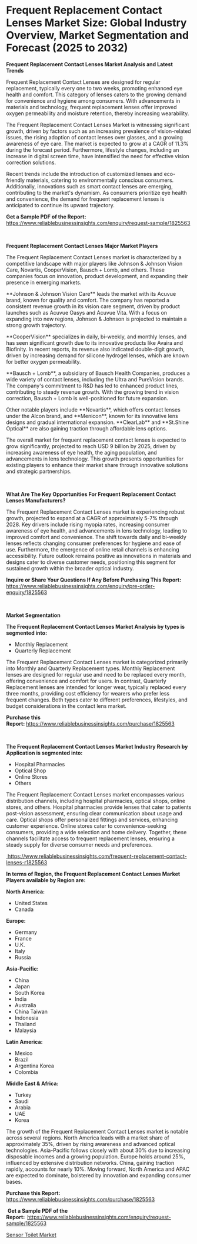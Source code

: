 <p><h1>Frequent Replacement Contact Lenses Market Size: Global Industry Overview, Market Segmentation and Forecast (2025 to 2032)</h1></p><p><strong>Frequent Replacement Contact Lenses Market Analysis and Latest Trends</strong></p>
<p><p>Frequent Replacement Contact Lenses are designed for regular replacement, typically every one to two weeks, promoting enhanced eye health and comfort. This category of lenses caters to the growing demand for convenience and hygiene among consumers. With advancements in materials and technology, frequent replacement lenses offer improved oxygen permeability and moisture retention, thereby increasing wearability.</p><p>The Frequent Replacement Contact Lenses Market is witnessing significant growth, driven by factors such as an increasing prevalence of vision-related issues, the rising adoption of contact lenses over glasses, and a growing awareness of eye care. The market is expected to grow at a CAGR of 11.3% during the forecast period. Furthermore, lifestyle changes, including an increase in digital screen time, have intensified the need for effective vision correction solutions. </p><p>Recent trends include the introduction of customized lenses and eco-friendly materials, catering to environmentally conscious consumers. Additionally, innovations such as smart contact lenses are emerging, contributing to the market's dynamism. As consumers prioritize eye health and convenience, the demand for frequent replacement lenses is anticipated to continue its upward trajectory.</p></p>
<p><strong>Get a Sample PDF of the Report:&nbsp;</strong> <a href="https://www.reliablebusinessinsights.com/enquiry/request-sample/1825563?utm_campaign=2032&utm_medium=2&utm_source=Github&utm_content=ia&utm_term=07022025&utm_id=frequent-replacement-contact-lenses">https://www.reliablebusinessinsights.com/enquiry/request-sample/1825563</a></p>
<p>&nbsp;</p>
<p><strong>Frequent Replacement Contact Lenses Major Market Players</strong></p>
<p><p>The Frequent Replacement Contact Lenses market is characterized by a competitive landscape with major players like Johnson & Johnson Vision Care, Novartis, CooperVision, Bausch + Lomb, and others. These companies focus on innovation, product development, and expanding their presence in emerging markets.</p><p>**Johnson & Johnson Vision Care** leads the market with its Acuvue brand, known for quality and comfort. The company has reported a consistent revenue growth in its vision care segment, driven by product launches such as Acuvue Oasys and Acuvue Vita. With a focus on expanding into new regions, Johnson & Johnson is projected to maintain a strong growth trajectory.</p><p>**CooperVision** specializes in daily, bi-weekly, and monthly lenses, and has seen significant growth due to its innovative products like Avaira and Biofinity. In recent reports, its revenue also indicated double-digit growth, driven by increasing demand for silicone hydrogel lenses, which are known for better oxygen permeability.</p><p>**Bausch + Lomb**, a subsidiary of Bausch Health Companies, produces a wide variety of contact lenses, including the Ultra and PureVision brands. The company's commitment to R&D has led to enhanced product lines, contributing to steady revenue growth. With the growing trend in vision correction, Bausch + Lomb is well-positioned for future expansion.</p><p>Other notable players include **Novartis**, which offers contact lenses under the Alcon brand, and **Menicon**, known for its innovative lens designs and gradual international expansion. **ClearLab** and **St.Shine Optical** are also gaining traction through affordable lens options.</p><p>The overall market for frequent replacement contact lenses is expected to grow significantly, projected to reach USD 9 billion by 2025, driven by increasing awareness of eye health, the aging population, and advancements in lens technology. This growth presents opportunities for existing players to enhance their market share through innovative solutions and strategic partnerships.</p></p>
<p>&nbsp;</p>
<p><strong>What Are The Key Opportunities For Frequent Replacement Contact Lenses Manufacturers?</strong></p>
<p><p>The Frequent Replacement Contact Lenses market is experiencing robust growth, projected to expand at a CAGR of approximately 5-7% through 2028. Key drivers include rising myopia rates, increasing consumer awareness of eye health, and advancements in lens technology, leading to improved comfort and convenience. The shift towards daily and bi-weekly lenses reflects changing consumer preferences for hygiene and ease of use. Furthermore, the emergence of online retail channels is enhancing accessibility. Future outlook remains positive as innovations in materials and designs cater to diverse customer needs, positioning this segment for sustained growth within the broader optical industry.</p></p>
<p><strong>Inquire or Share Your Questions If Any Before Purchasing This Report:</strong> <a href="https://www.reliablebusinessinsights.com/enquiry/pre-order-enquiry/1825563?utm_campaign=2032&utm_medium=2&utm_source=Github&utm_content=ia&utm_term=07022025&utm_id=frequent-replacement-contact-lenses">https://www.reliablebusinessinsights.com/enquiry/pre-order-enquiry/1825563</a></p>
<p>&nbsp;</p>
<p><strong>Market Segmentation</strong></p>
<p><strong>The Frequent Replacement Contact Lenses Market Analysis by types is segmented into:</strong></p>
<p><ul><li>Monthly Replacement</li><li>Quarterly Replacement</li></ul></p>
<p><p>The Frequent Replacement Contact Lenses market is categorized primarily into Monthly and Quarterly Replacement types. Monthly Replacement lenses are designed for regular use and need to be replaced every month, offering convenience and comfort for users. In contrast, Quarterly Replacement lenses are intended for longer wear, typically replaced every three months, providing cost efficiency for wearers who prefer less frequent changes. Both types cater to different preferences, lifestyles, and budget considerations in the contact lens market.</p></p>
<p><strong>Purchase this Report:&nbsp;</strong><a href="https://www.reliablebusinessinsights.com/purchase/1825563?utm_campaign=2032&utm_medium=2&utm_source=Github&utm_content=ia&utm_term=07022025&utm_id=frequent-replacement-contact-lenses">https://www.reliablebusinessinsights.com/purchase/1825563</a></p>
<p>&nbsp;</p>
<p><strong>The Frequent Replacement Contact Lenses Market Industry Research by Application is segmented into:</strong></p>
<p><ul><li>Hospital Pharmacies</li><li>Optical Shop</li><li>Online Stores</li><li>Others</li></ul></p>
<p><p>The Frequent Replacement Contact Lenses market encompasses various distribution channels, including hospital pharmacies, optical shops, online stores, and others. Hospital pharmacies provide lenses that cater to patients post-vision assessment, ensuring clear communication about usage and care. Optical shops offer personalized fittings and services, enhancing customer experience. Online stores cater to convenience-seeking consumers, providing a wide selection and home delivery. Together, these channels facilitate access to frequent replacement lenses, ensuring a steady supply for diverse consumer needs and preferences.</p></p>
<p><a href="https://www.reliablebusinessinsights.com/frequent-replacement-contact-lenses-r1825563?utm_campaign=2032&utm_medium=2&utm_source=Github&utm_content=ia&utm_term=07022025&utm_id=frequent-replacement-contact-lenses">&nbsp;https://www.reliablebusinessinsights.com/frequent-replacement-contact-lenses-r1825563</a></p>
<p><strong>In terms of Region, the Frequent Replacement Contact Lenses Market Players available by Region are:</strong></p>
<p>
    <p> <strong> North America: </strong>
        <ul>
            <li>United States</li>
            <li>Canada</li>
        </ul>
        </p> 
    <p> <strong> Europe: </strong>
        <ul>
            <li>Germany</li>
            <li>France</li>
            <li>U.K.</li>
            <li>Italy</li>
            <li>Russia</li>
        </ul>
        </p> 
    <p> <strong> Asia-Pacific: </strong>
        <ul>
            <li>China</li>
            <li>Japan</li>
            <li>South Korea</li>
            <li>India</li>
            <li>Australia</li>
            <li>China Taiwan</li>
            <li>Indonesia</li>
            <li>Thailand</li>
            <li>Malaysia</li>
        </ul>
        </p> 
    <p> <strong> Latin America: </strong>
        <ul>
            <li>Mexico</li>
            <li>Brazil</li>
            <li>Argentina Korea</li>
            <li>Colombia</li>
        </ul>
        </p> 
    <p> <strong> Middle East & Africa: </strong>
        <ul>
            <li>Turkey</li>
            <li>Saudi</li>
            <li>Arabia</li>
            <li>UAE</li>
            <li>Korea</li>
        </ul>
    </p>
    </p>
<p><p>The growth of the Frequent Replacement Contact Lenses market is notable across several regions. North America leads with a market share of approximately 35%, driven by rising awareness and advanced optical technologies. Asia-Pacific follows closely with about 30% due to increasing disposable incomes and a growing population. Europe holds around 25%, influenced by extensive distribution networks. China, gaining traction rapidly, accounts for nearly 10%. Moving forward, North America and APAC are expected to dominate, bolstered by innovation and expanding consumer bases.</p></p>
<p><strong>Purchase this Report: </strong><a href="https://www.reliablebusinessinsights.com/purchase/1825563?utm_campaign=2032&utm_medium=2&utm_source=Github&utm_content=ia&utm_term=07022025&utm_id=frequent-replacement-contact-lenses">https://www.reliablebusinessinsights.com/purchase/1825563</a></p>
<p>&nbsp;<strong>Get a Sample PDF of the Report:&nbsp;&nbsp;</strong><a href="https://www.reliablebusinessinsights.com/enquiry/request-sample/1825563?utm_campaign=2032&utm_medium=2&utm_source=Github&utm_content=ia&utm_term=07022025&utm_id=frequent-replacement-contact-lenses">https://www.reliablebusinessinsights.com/enquiry/request-sample/1825563</a></p>
<p><strong></strong></p>
<p><p><a href="https://github.com/hgf64gh/Market-Research-Report-List-1/blob/main/sensor-toilet-market.md?utm_campaign=2032&utm_medium=2&utm_source=Github&utm_content=ia&utm_term=07022025&utm_id=frequent-replacement-contact-lenses">Sensor Toilet Market</a></p></p>